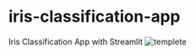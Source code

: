 # iris-classification-app 
Iris Classification App with Streamlit
![templete](https://user-images.githubusercontent.com/30879498/158231001-05f8d02a-cab2-4ed1-bbfc-9efb7a6acd94.gif)
